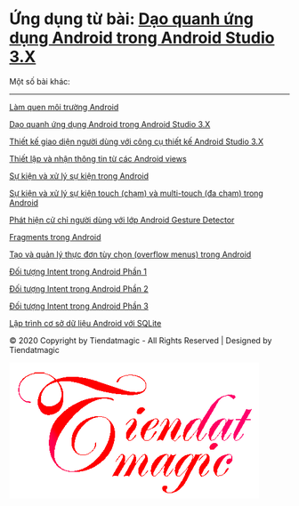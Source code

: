 # Ứng dụng từ bài: <a href="https://ngocminhtran.com/2018/07/11/dao-quanh-ung-dung-android-trong-android-studio-3-x/">Dạo quanh ứng dụng Android trong Android Studio 3.X </a>

Một số bài khác:
***
<a href="https://github.com/tiendatmagic/helloworldandroid/tree/master/helloworldandroid-master">Làm quen môi trường Android</a>

<a href="https://github.com/tiendatmagic/helloworldandroid/tree/master/daoquanhandroid-master">Dạo quanh ứng dụng Android trong Android Studio 3.X </a>

<a href="https://github.com/tiendatmagic/helloworldandroid/tree/master/LayoutSample-master">Thiết kế giao diện người dùng với công cụ thiết kế Android Studio 3.X </a>

<a href="https://github.com/tiendatmagic/helloworldandroid/tree/master/MyFirstAndroidApplication-master">Thiết lập và nhận thông tin từ các Android views</a>

<a href="https://https://github.com/tiendatmagic/helloworldandroid/tree/master/androidbasicview-master">Sự kiện và xử lý sự kiện trong Android</a>

<a href="https://github.com/tiendatmagic/helloworldandroid/tree/master/MotionEvent-master">Sự kiện và xử lý sự kiện touch (chạm) và multi-touch (đa chạm) trong Android</a>

<a href="https://github.com/tiendatmagic/helloworldandroid/tree/master/CommonGestures-master">Phát hiện cử chỉ người dùng với lớp Android Gesture Detector</a>

<a href="https://github.com/tiendatmagic/helloworldandroid/tree/master/FragmentExample-master">Fragments trong Android</a>

<a href="https://github.com/tiendatmagic/helloworldandroid/tree/master/Menu_example_android-master">Tạo và quản lý thực đơn tùy chọn (overflow menus) trong Android</a>

<a href="https://github.com/tiendatmagic/helloworldandroid/tree/master/ExplicitIntent-master">Đối tượng Intent trong Android Phần 1</a>
	
<a href="https://github.com/tiendatmagic/helloworldandroid/tree/master/ImplicitIntent-master">Đối tượng Intent trong Android Phần 2</a>
	
<a href="https://github.com/tiendatmagic/helloworldandroid/tree/master/SendBroadcast-master">Đối tượng Intent trong Android Phần 3</a>

<a href="https://github.com/tiendatmagic/helloworldandroid/tree/master/SQLiteDemoApplication-master">Lập trình cơ sở dữ liệu Android với SQLite</a>

© 2020 Copyright by Tiendatmagic - All Rights Reserved | Designed by Tiendatmagic

![image](../tiendatmagicc.png)
